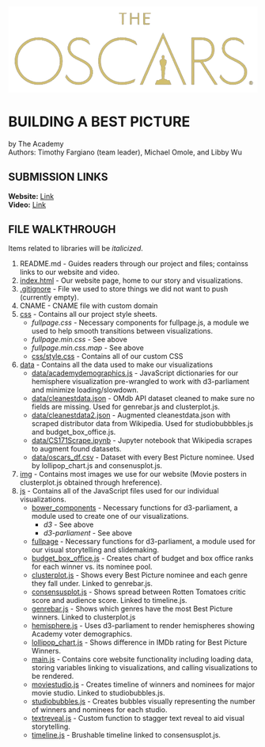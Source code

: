 ![Oscars Logo](img/oscars-logo.png)
# BUILDING A BEST PICTURE

by The Academy </br>
Authors: Timothy Fargiano (team leader), Michael Omole, and Libby Wu

## SUBMISSION LINKS

**Website:** [Link](https://guacomole13.github.io/Building-A-Best-Picture/) </br>
**Video:** [Link](https://drive.google.com/file/d/1Gz8rkzMEfkG0sS667TnjT76lnEwajXbe/view?usp=drive_link)

## FILE WALKTHROUGH

Items related to libraries will be *italicized*.

1. README.md - Guides readers through our project and files; containss links to our website and video.
2. [index.html](index.html) - Our website page, home to our story and visualizations.
3. [.gitignore](.gitignore) - File we used to store things we did not want to push (currently empty).
4. CNAME - CNAME file with custom domain
5. [css](css) - Contains all our project style sheets.
    - *fullpage.css* - Necessary components for fullpage.js, a module we used to help smooth transitions between visualizations.
    - *fullpage.min.css* - See above
    - *fullpage.min.css.map* - See above
    - [css/style.css](style.css) - Contains all of our custom CSS
6. [data](data) - Contains all the data used to make our visualizations
    - [data/academydemographics.js](data/academydemographics.js) - JavaScript dictionaries for our hemisphere visualization pre-wrangled to work with d3-parliament and minimize loading/slowdown.
    - [data/cleanestdata.json](data/cleanestdata.json) - OMdb API dataset cleaned to make sure no fields are missing. Used for genrebar.js and clusterplot.js.
    - [data/cleanestdata2.json](data/cleanestdata2.json) - Augmented cleanestdata.json with scraped distributor data from Wikipedia. Used for studiobubbbles.js and budget_box_office.js.
    - [data/CS171Scrape.ipynb](data/CS171Scrape.ipynb) - Jupyter notebook that Wikipedia scrapes to augment found datasets.
    - [data/oscars_df.csv](data/oscars_df.csv) - Dataset with every Best Picture nominee. Used by lollipop_chart.js and consenusplot.js.
7. [img](img) - Contains most images we use for our website (Movie posters in clusterplot.js obtained through hreference).
8. [js](js) - Contains all of the JavaScript files used for our individual visualizations.
    - [bower_components](*js/bower_components*) - Necessary functions for d3-parliament, a module used to create one of our visualizations.
        - *d3* - See above
        - *d3-parliament* - See above
    - [fullpage](*js/fullpage*) - Necessary functions for d3-parliament, a module used for our visual storytelling and slidemaking.
    - [budget_box_office.js](budget_box_office.js) - Creates chart of budget and box office ranks for each winner vs. its nominee pool.
    - [clusterplot.js](clusterplot.js) - Shows every Best Picture nominee and each genre they fall under. Linked to genrebar.js.
    - [consensusplot.js](consensusplot.js)  - Shows spread between Rotten Tomatoes critic score and audience score. Linked to timeline.js.
    - [genrebar.js](genrebar.js) - Shows which genres have the most Best Picture winners. Linked to clusterplot.js
    - [hemisphere.js](hemisphere.js) - Uses d3-parliament to render hemispheres showing Academy voter demographics.
    - [lollipop_chart.js](lollipop_chart.js) - Shows difference in IMDb rating for Best Picture Winners.
    - [main.js](main.js) - Contains core website functionality including loading data, storing variables linking to visualizations, and calling visualizations to be rendered.
    - [moviestudio.js](moviestudio.js) - Creates timeline of winners and nominees for major movie studio. Linked to studiobubbles.js.
    - [studiobubbles.js](studiobubbles.js) - Creates bubbles visually representing the number of winners and nominees for each studio.
    - [textreveal.js](textreveal.js) - Custom function to stagger text reveal to aid visual storytelling.
    - [timeline.js](timeline.js) - Brushable timeline linked to consensusplot.js.


